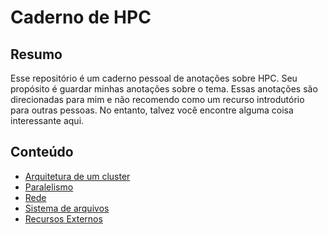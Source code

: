 # Caderno de HPC

## Resumo

Esse repositório é um caderno pessoal de anotações sobre HPC.
Seu propósito é guardar minhas anotações sobre o tema.
Essas anotações são direcionadas para mim e não recomendo como um recurso introdutório para outras pessoas.
No entanto, talvez você encontre alguma coisa interessante aqui.


## Conteúdo
* [Arquitetura de um cluster](arch/arch.md)
* [Paralelismo](paralelo/paralelo.md)
* [Rede](rede/rede.md)
* [Sistema de arquivos](fs/fs.md)
* [Recursos Externos](externo/externo.md)
